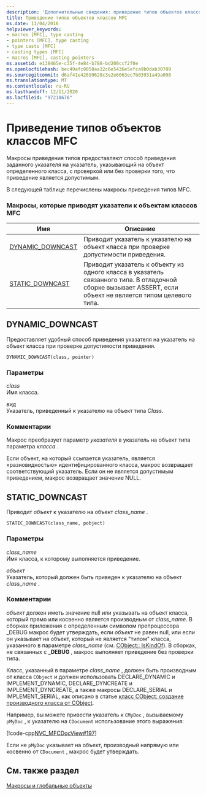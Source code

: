 ```yaml
---
description: 'Дополнительные сведения: приведение типов объектов классов MFC'
title: Приведение типов объектов классов MFC
ms.date: 11/04/2016
helpviewer_keywords:
- macros [MFC], type casting
- pointers [MFC], type casting
- type casts [MFC]
- casting types [MFC]
- macros [MFC], casting pointers
ms.assetid: e138465e-c35f-4e84-b788-bd200ccf2f0e
ms.openlocfilehash: bec49afc0050aa32c6e5436e5efca9b0dab30709
ms.sourcegitcommit: d6af41e42699628c3e2e6063ec7b03931a49a098
ms.translationtype: MT
ms.contentlocale: ru-RU
ms.lasthandoff: 12/11/2020
ms.locfileid: "97218676"
---
```

# <a name="type-casting-of-mfc-class-objects"></a>Приведение типов объектов классов MFC

Макросы приведения типов предоставляют способ приведения заданного указателя на указатель, указывающий на объект определенного класса, с проверкой или без проверки того, что приведение является допустимым.

В следующей таблице перечислены макросы приведения типов MFC.

### <a name="macros-that-cast-pointers-to-mfc-class-objects"></a>Макросы, которые приводят указатели к объектам классов MFC

|Имя|Описание|
|-|-|
|[DYNAMIC_DOWNCAST](#dynamic_downcast)|Приводит указатель к указателю на объект класса при проверке допустимости приведения.|
|[STATIC_DOWNCAST](#static_downcast)|Приводит указатель к объекту из одного класса в указатель связанного типа. В отладочной сборке вызывает ASSERT, если объект не является типом целевого типа.|

## <a name="dynamic_downcast"></a><a name="dynamic_downcast"></a> DYNAMIC_DOWNCAST

Предоставляет удобный способ приведения указателя на указатель на объект класса при проверке допустимости приведения.

```
DYNAMIC_DOWNCAST(class, pointer)
```

### <a name="parameters"></a>Параметры

*class*<br/>
Имя класса.

*вид*<br/>
Указатель, приведенный к указателю на объект типа *Class*.

### <a name="remarks"></a>Комментарии

Макрос преобразует параметр *указателя* в указатель на объект типа параметра *класса* .

Если объект, на который ссылается указатель, является «разновидностью» идентифицированного класса, макрос возвращает соответствующий указатель. Если он не является допустимым приведением, макрос возвращает значение NULL.

## <a name="static_downcast"></a><a name="static_downcast"></a> STATIC_DOWNCAST

Приводит *объект* к указателю на объект *class_name* .

```
STATIC_DOWNCAST(class_name, pobject)
```

### <a name="parameters"></a>Параметры

*class_name*<br/>
Имя класса, к которому выполняется приведение.

*объект*<br/>
Указатель, который должен быть приведен к указателю на объект *class_name* .

### <a name="remarks"></a>Комментарии

*объект* должен иметь значение null или указывать на объект класса, который прямо или косвенно является производным от *class_name*. В сборках приложения с определенным символом препроцессора _DEBUG макрос будет утверждать, если *объект* не равен null, или если он указывает на объект, который не является "типом" класса, указанного в параметре *class_name* (см. [CObject:: IsKindOf](../../mfc/reference/cobject-class.md#iskindof)). В сборках, не связанных с **_DEBUG** , макрос выполняет приведение без проверки типа.

Класс, указанный в параметре *class_name* , должен быть производным от класса `CObject` и должен использовать DECLARE_DYNAMIC и IMPLEMENT_DYNAMIC, DECLARE_DYNCREATE и IMPLEMENT_DYNCREATE, а также макросы DECLARE_SERIAL и IMPLEMENT_SERIAL, как описано в статье [класс CObject: создание производного класса от CObject](../../mfc/deriving-a-class-from-cobject.md).

Например, вы можете привести указатель к `CMyDoc` , вызываемому `pMyDoc` , к указателю на `CDocument` использование этого выражения:

[!code-cpp[NVC_MFCDocView#197](../../mfc/codesnippet/cpp/type-casting-of-mfc-class-objects_1.cpp)]

Если не `pMyDoc` указывает на объект, производный напрямую или косвенно от `CDocument` , макрос будет утверждать.

## <a name="see-also"></a>См. также раздел

[Макросы и глобальные объекты](../../mfc/reference/mfc-macros-and-globals.md)

